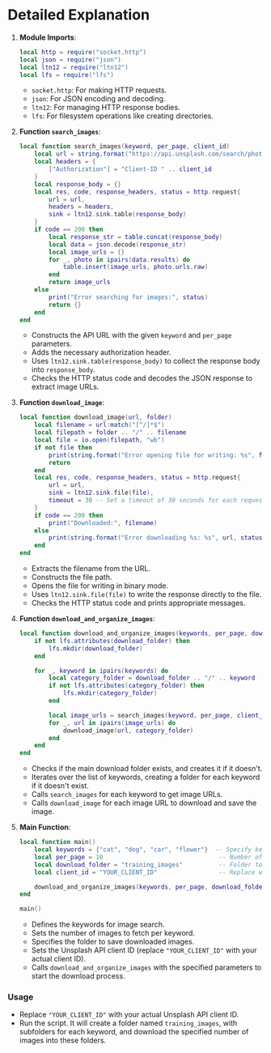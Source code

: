 # Detailed Explanation

1. **Module Imports**:
   ```lua
   local http = require("socket.http")
   local json = require("json")
   local ltn12 = require("ltn12")
   local lfs = require("lfs")
   ```
   - `socket.http`: For making HTTP requests.
   - `json`: For JSON encoding and decoding.
   - `ltn12`: For managing HTTP response bodies.
   - `lfs`: For filesystem operations like creating directories.

2. **Function `search_images`**:
   ```lua
   local function search_images(keyword, per_page, client_id)
       local url = string.format("https://api.unsplash.com/search/photos?query=%s&per_page=%d", keyword, per_page)
       local headers = {
           ["Authorization"] = "Client-ID " .. client_id
       }
       local response_body = {}
       local res, code, response_headers, status = http.request{
           url = url,
           headers = headers,
           sink = ltn12.sink.table(response_body)
       }
       if code == 200 then
           local response_str = table.concat(response_body)
           local data = json.decode(response_str)
           local image_urls = {}
           for _, photo in ipairs(data.results) do
               table.insert(image_urls, photo.urls.raw)
           end
           return image_urls
       else
           print("Error searching for images:", status)
           return {}
       end
   end
   ```
   - Constructs the API URL with the given `keyword` and `per_page` parameters.
   - Adds the necessary authorization header.
   - Uses `ltn12.sink.table(response_body)` to collect the response body into `response_body`.
   - Checks the HTTP status code and decodes the JSON response to extract image URLs.

3. **Function `download_image`**:
   ```lua
   local function download_image(url, folder)
       local filename = url:match("[^/]*$")
       local filepath = folder .. "/" .. filename
       local file = io.open(filepath, "wb")
       if not file then
           print(string.format("Error opening file for writing: %s", filepath))
           return
       end
       local res, code, response_headers, status = http.request{
           url = url,
           sink = ltn12.sink.file(file),
           timeout = 30 -- Set a timeout of 30 seconds for each request
       }
       if code == 200 then
           print("Downloaded:", filename)
       else
           print(string.format("Error downloading %s: %s", url, status))
       end
   end
   ```
   - Extracts the filename from the URL.
   - Constructs the file path.
   - Opens the file for writing in binary mode.
   - Uses `ltn12.sink.file(file)` to write the response directly to the file.
   - Checks the HTTP status code and prints appropriate messages.

4. **Function `download_and_organize_images`**:
   ```lua
   local function download_and_organize_images(keywords, per_page, download_folder, client_id)
       if not lfs.attributes(download_folder) then
           lfs.mkdir(download_folder)
       end

       for _, keyword in ipairs(keywords) do
           local category_folder = download_folder .. "/" .. keyword
           if not lfs.attributes(category_folder) then
               lfs.mkdir(category_folder)
           end

           local image_urls = search_images(keyword, per_page, client_id)
           for _, url in ipairs(image_urls) do
               download_image(url, category_folder)
           end
       end
   end
   ```
   - Checks if the main download folder exists, and creates it if it doesn't.
   - Iterates over the list of keywords, creating a folder for each keyword if it doesn't exist.
   - Calls `search_images` for each keyword to get image URLs.
   - Calls `download_image` for each image URL to download and save the image.

5. **Main Function**:
   ```lua
   local function main()
       local keywords = {"cat", "dog", "car", "flower"}  -- Specify keywords for image search
       local per_page = 10                                -- Number of images to fetch per keyword
       local download_folder = "training_images"          -- Folder to save downloaded images
       local client_id = "YOUR_CLIENT_ID"                 -- Replace with your Unsplash API client ID

       download_and_organize_images(keywords, per_page, download_folder, client_id)
   end

   main()
   ```
   - Defines the keywords for image search.
   - Sets the number of images to fetch per keyword.
   - Specifies the folder to save downloaded images.
   - Sets the Unsplash API client ID (replace `"YOUR_CLIENT_ID"` with your actual client ID).
   - Calls `download_and_organize_images` with the specified parameters to start the download process.

### Usage
- Replace `"YOUR_CLIENT_ID"` with your actual Unsplash API client ID.
- Run the script. It will create a folder named `training_images`, with subfolders for each keyword, and download the specified number of images into these folders.
